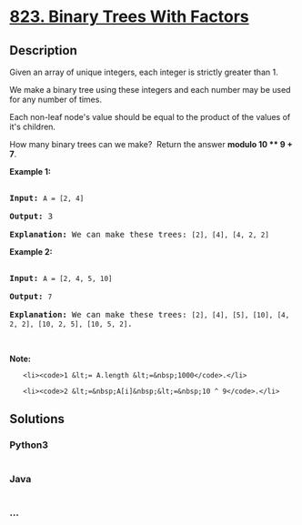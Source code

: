 # [823. Binary Trees With Factors](https://leetcode.com/problems/binary-trees-with-factors)

## Description
<p>Given an array of unique integers, each integer is strictly greater than 1.</p>



<p>We make a binary tree using these integers&nbsp;and each number may be used for any number of times.</p>



<p>Each non-leaf node&#39;s&nbsp;value should be equal to the product of the values of it&#39;s children.</p>



<p>How many binary trees can we make?&nbsp; Return the answer <strong>modulo 10 ** 9 + 7</strong>.</p>



<p><strong>Example 1:</strong></p>



<pre>

<strong>Input:</strong> <code>A = [2, 4]</code>

<strong>Output:</strong> 3

<strong>Explanation:</strong> We can make these trees: <code>[2], [4], [4, 2, 2]</code></pre>



<p><strong>Example 2:</strong></p>



<pre>

<strong>Input:</strong> <code>A = [2, 4, 5, 10]</code>

<strong>Output:</strong> <code>7</code>

<strong>Explanation:</strong> We can make these trees: <code>[2], [4], [5], [10], [4, 2, 2], [10, 2, 5], [10, 5, 2]</code>.</pre>



<p>&nbsp;</p>



<p><strong>Note:</strong></p>



<ol>

	<li><code>1 &lt;= A.length &lt;=&nbsp;1000</code>.</li>

	<li><code>2 &lt;=&nbsp;A[i]&nbsp;&lt;=&nbsp;10 ^ 9</code>.</li>

</ol>




## Solutions


<!-- tabs:start -->

### **Python3**

```python

```

### **Java**

```java

```

### **...**
```

```

<!-- tabs:end -->